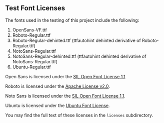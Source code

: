 ## Test Font Licenses

The fonts used in the testing of this project include the following:

1. OpenSans-VF.ttf
2. Roboto-Regular.ttf
3. Roboto-Regular-dehinted.ttf (ttfautohint dehinted derivative of Roboto-Regular.ttf)
4. NotoSans-Regular.ttf
5. NotoSans-Regular-dehinted.ttf (ttfautohint dehinted derivative of NotoSans-Regular.ttf)
6. Ubuntu-Regular.ttf

Open Sans is licensed under the [SIL Open Font License 1.1](https://github.com/googlefonts/opensans/blob/main/OFL.txt)

Roboto is licensed under the [Apache License v2.0](https://github.com/google/roboto/blob/master/LICENSE).

Noto Sans is licensed under the [SIL Open Font License 1.1](https://github.com/googlefonts/noto-fonts/blob/master/LICENSE).

Ubuntu is licensed under the [Ubuntu Font License](https://ubuntu.com/legal/font-licence).

You may find the full text of these licenses in the `licenses` subdirectory.
